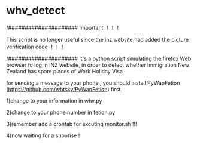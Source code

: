 whv_detect
==========
/#####################
Important ！！！

This script is no longer useful since the inz website had added the picture verification code ！！！

/#####################
it's a python script simulating the firefox Web browser to log in INZ website, in order to detect whether Immigration New Zealand has spare places of Work Holiday Visa


for sending a message to your phone , you should install  PyWapFetion (https://github.com/whtsky/PyWapFetion) first.

1)change to your information in whv.py

2)change to your phone number in fetion.py

3)remember add a crontab for excuting monitor.sh !!!

4)now waiting for a supurise !



